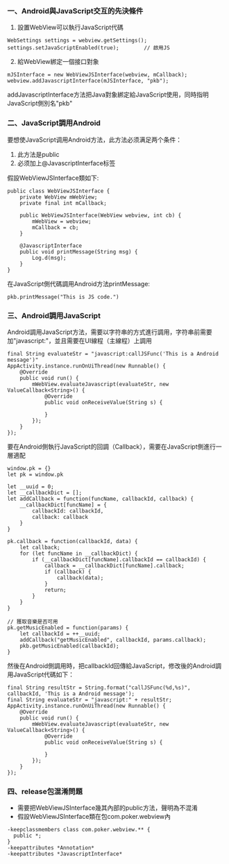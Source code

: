 ### 一、Android與JavaScript交互的先決條件
1. 設置WebView可以執行JavaScript代碼
```
WebSettings settings = webview.getSettings();
settings.setJavaScriptEnabled(true);        // 啟用JS
```

2. 給WebView綁定一個接口對象
```
mJSInterface = new WebViewJSInterface(webview, mCallback);
webview.addJavascriptInterface(mJSInterface, "pkb");
```
addJavascriptInterface方法把Java對象綁定給JavaScript使用，同時指明JavaScript側別名"pkb"

### 二、JavaScript調用Android
要想使JavaScript调用Android方法，此方法必须满足两个条件：   
1. 此方法是public   
2. 必须加上@JavascriptInterface标签   

假設WebViewJSInterface類如下:
```
public class WebViewJSInterface {
    private WebView mWebView;
    private final int mCallback;

    public WebViewJSInterface(WebView webview, int cb) {
        mWebView = webview;
        mCallback = cb;
    }
    
    @JavascriptInterface
    public void printMessage(String msg) {
        Log.d(msg);
    }
}
```
在JavaScript側代碼調用Android方法printMessage:
```
pkb.printMessage("This is JS code.")
```

### 三、Android調用JavaScript
Android調用JavaScript方法，需要以字符串的方式進行調用，字符串前需要加"javascript:"，並且需要在UI線程（主線程）上調用
```
final String evaluateStr = "javascript:callJSFunc('This is a Android message')"
AppActivity.instance.runOnUiThread(new Runnable() {
    @Override
    public void run() {
        mWebView.evaluateJavascript(evaluateStr, new ValueCallback<String>() {
            @Override
            public void onReceiveValue(String s) {

            }
        });
    }
});
```
要在Android側執行JavaScript的回調（Callback），需要在JavaScript側進行一層適配

```
window.pk = {}
let pk = window.pk

let __uuid = 0;
let __callbackDict = [];
let addCallback = function(funcName, callbackId, callback) {
    __callbackDict[funcName] = {
        callbackId: callbackId,
        callback: callback
    }
}

pk.callback = function(callbackId, data) {
    let callback;
    for (let funcName in __callbackDict) {
        if (__callbackDict[funcName].callbackId == callbackId) {
            callback = __callbackDict[funcName].callback;
            if (callback) {
                callback(data);
            }
            return;
        }
    }
}

// 獲取音樂是否可用
pk.getMusicEnabled = function(params) {
    let callbackId = ++__uuid;
    addCallback("getMusicEnabled", callbackId, params.callback);
    pkb.getMusicEnabled(callbackId);
}

```
然後在Android側調用時，把callbackId回傳給JavaScript，修改後的Android調用JavaScript代碼如下：

```
final String resultStr = String.format("callJSFunc(%d,%s)", callbackId, 'This is a Android message');
final String evaluateStr = "javascript:" + resultStr;
AppActivity.instance.runOnUiThread(new Runnable() {
    @Override
    public void run() {
        mWebView.evaluateJavascript(evaluateStr, new ValueCallback<String>() {
            @Override
            public void onReceiveValue(String s) {

            }
        });
    }
});
```
### 四、release包混淆問題
* 需要把WebViewJSInterface幾其內部的public方法，聲明為不混淆
* 假設WebViewJSInterface類在包com.poker.webview內
```
-keepclassmembers class com.poker.webview.** {
  public *;
}
-keepattributes *Annotation*
-keepattributes *JavascriptInterface*
```

